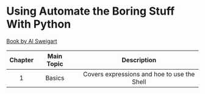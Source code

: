 # Using Automate the Boring Stuff With Python

[Book by Al Sweigart](https://automatetheboringstuff.com/)

| Chapter | Main Topic |     |                 Description                 |
| :-----: | :--------: | :-: | :-----------------------------------------: |
|    1    |   Basics   |     | Covers expressions and hoe to use the Shell |
